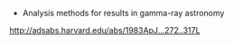 
- Analysis methods for results in gamma-ray astronomy

http://adsabs.harvard.edu/abs/1983ApJ...272..317L
